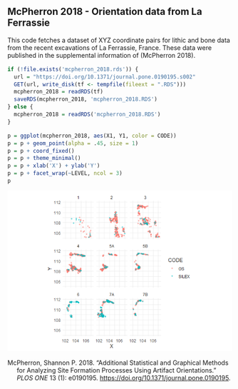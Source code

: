 
## McPherron 2018 - Orientation data from La Ferrassie

This code fetches a dataset of XYZ coordinate pairs for lithic and bone
data from the recent excavations of La Ferrassie, France. These data
were published in the supplemental information of (McPherron 2018).

``` r
if (!file.exists('mcpherron_2018.rds')) {
  url = "https://doi.org/10.1371/journal.pone.0190195.s002"
  GET(url, write_disk(tf <- tempfile(fileext = ".RDS")))
  mcpherron_2018 = readRDS(tf)
  saveRDS(mcpherron_2018, 'mcpherron_2018.RDS') 
} else {
  mcpherron_2018 = readRDS('mcpherron_2018.RDS')
}
```

``` r
p = ggplot(mcpherron_2018, aes(X1, Y1, color = CODE))
p = p + geom_point(alpha = .45, size = 1)
p = p + coord_fixed()
p = p + theme_minimal()
p = p + xlab('X') + ylab('Y')
p = p + facet_wrap(~LEVEL, ncol = 3)
p
```

![](readme_files/figure-gfm/plot_data-1.png)<!-- -->

<div id="refs" class="references hanging-indent">

<div id="ref-mcpherron_additional_2018">

McPherron, Shannon P. 2018. “Additional Statistical and Graphical
Methods for Analyzing Site Formation Processes Using Artifact
Orientations.” *PLOS ONE* 13 (1): e0190195.
<https://doi.org/10.1371/journal.pone.0190195>.

</div>

</div>

